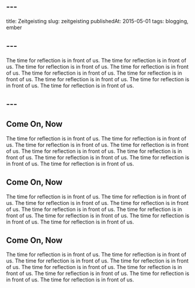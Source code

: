 ## ---
title: Zeitgeisting
slug: zeitgeisting
publishedAt: 2015-05-01
tags: blogging, ember
## ---
The time for reflection is in front of us. The time for reflection is in front of us. The time for reflection is in front of us. The time for reflection is in front of us. The time for reflection is in front of us. The time for reflection is in front of us. The time for reflection is in front of us. The time for reflection is in front of us. The time for reflection is in front of us.
## ---

## Come On, Now

The time for reflection is in front of us. The time for reflection is in front of us. The time for reflection is in front of us. The time for reflection is in front of us. The time for reflection is in front of us. The time for reflection is in front of us. The time for reflection is in front of us. The time for reflection is in front of us. The time for reflection is in front of us.

## Come On, Now

The time for reflection is in front of us. The time for reflection is in front of us. The time for reflection is in front of us. The time for reflection is in front of us. The time for reflection is in front of us. The time for reflection is in front of us. The time for reflection is in front of us. The time for reflection is in front of us. The time for reflection is in front of us.

## Come On, Now

The time for reflection is in front of us. The time for reflection is in front of us. The time for reflection is in front of us. The time for reflection is in front of us. The time for reflection is in front of us. The time for reflection is in front of us. The time for reflection is in front of us. The time for reflection is in front of us. The time for reflection is in front of us.
